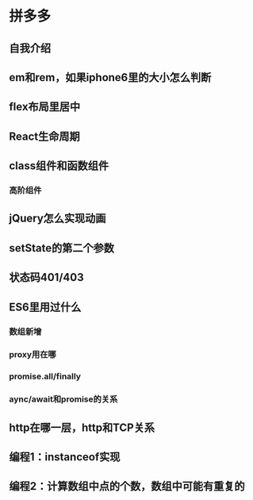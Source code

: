 # 拼多多  
## 自我介绍 
## em和rem，如果iphone6里的大小怎么判断  
## flex布局里居中
## React生命周期  
## class组件和函数组件  
### 高阶组件  
## jQuery怎么实现动画  
## setState的第二个参数  
## 状态码401/403  
## ES6里用过什么  
### 数组新增  
### proxy用在哪  
### promise.all/finally  
### aync/await和promise的关系  
## http在哪一层，http和TCP关系  
## 编程1：instanceof实现  
## 编程2：计算数组中点的个数，数组中可能有重复的  
